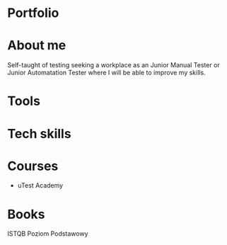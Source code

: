 # Portfolio


# About me
Self-taught of testing seeking a workplace as an Junior Manual Tester or Junior Automatation Tester where I will be able to improve my skills.

# Tools

# Tech skills

# Courses
* uTest Academy

# Books
ISTQB Poziom Podstawowy

